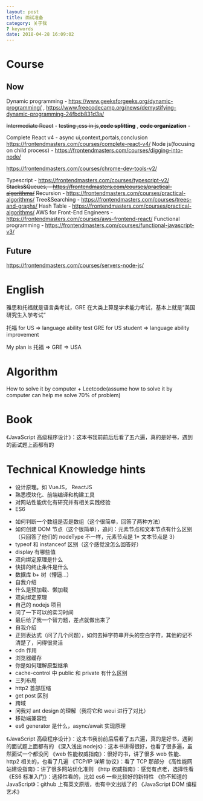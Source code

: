 ```yaml
---
layout: post
title: 面试准备
category: 关于我
? keywords
date: 2018-04-28 16:09:02
---
```

# Course

## Now
Dynamic programming - https://www.geeksforgeeks.org/dynamic-programming/  , https://www.freecodecamp.org/news/demystifying-dynamic-programming-24fbdb831d3a/

~~Intermediate React~~ - ~~testing ,css in js~~,~~**code splitting**~~ , ~~**code organization**~~ - 



Complete React v4 - async ui,context,portals,conclusion https://frontendmasters.com/courses/complete-react-v4/
Node js(focusing on child process) - https://frontendmasters.com/courses/digging-into-node/

https://frontendmasters.com/courses/chrome-dev-tools-v2/

Typescript - https://frontendmasters.com/courses/typescript-v2/
~~Stacks&Queues,  -  https://frontendmasters.com/courses/practical-algorithms/~~
Recursion   -  https://frontendmasters.com/courses/practical-algorithms/
Tree&Searching - https://frontendmasters.com/courses/trees-and-graphs/
Hash Table - https://frontendmasters.com/courses/practical-algorithms/
AWS for Front-End Engineers - https://frontendmasters.com/courses/aws-frontend-react/
Functional programming - https://frontendmasters.com/courses/functional-javascript-v3/

## Future
https://frontendmasters.com/courses/servers-node-js/


# English

雅思和托福就是语言类考试，GRE 在大类上算是学术能力考试，基本上就是“美国研究生入学考试”

托福 for US => language ability test
GRE for US student => language ability improvement

My plan is 托福 => GRE => USA

# Algorithm

How to solve it by computer + Leetcode(assume how to solve it by computer can help me solve 70% of problem)

# Book

《JavaScript 高级程序设计》：这本书我前前后后看了五六遍，真的是好书，遇到的面试题上面都有的
   
# Technical Knowledge hints

- 设计原理。如 VueJS， ReactJS
- 熟悉模块化、前端编译和构建工具
- 对网站性能优化有研究并有相关实践经验
- ES6

* 如何判断一个数组是否是数组（这个很简单，回答了两种方法）
* 如何创建 DOM 节点（这个很简单），追问：元素节点和文本节点有什么区别（只回答了他们的 nodeType 不一样，元素节点是 1\* 文本节点是 3）
* typeof 和 instanceof 区别（这个感觉没怎么回答好）
* display 有哪些值
* 双向绑定原理是什么
* 快排的终止条件是什么
* 数据库 b+ 树（懵逼…）
* 自我介绍
* 什么是预加载、懒加载
* 双向绑定原理
* 自己的 nodejs 项目
* 问了一下可以的实习时间
* 最后给了我一个智力题，差点就做出来了
* 自我介绍
* 正则表达式（问了几个问题），如何去掉字符串开头的空白字符，其他的记不清楚了，问得很灵活
* cdn 作用
* 浏览器缓存
* 你是如何理解原型继承
* cache-control 中 public 和 private 有什么区别
* 三列布局
* http2 首部压缩
* get post 区别
* 跨域
* 问我对 ant design 的理解（我将它和 weui 进行了对比）
* 移动端兼容性
* es6 generator 是什么，async/await 实现原理

《JavaScript 高级程序设计》：这本书我前前后后看了五六遍，真的是好书，遇到的面试题上面都有的
《深入浅出 nodejs》：这本书讲得很好，也看了很多遍，虽然面试一个都没问
《web 性能权威指南》：很好的书，讲了很多 web 性能、http2 相关的，也看了几遍
《TCP/IP 详解 协议》：看了 TCP 那部分
《高性能网站建设指南》：讲了很多网站优化准则
《http 权威指南》：感觉有点老，选择性看
《ES6 标准入门》：选择性看的，比如 es6 一些比较好的新特性
《你不知道的 JavaScript》：github 上有英文原版，也有中文出版了的
《JavaScript DOM 编程艺术》
